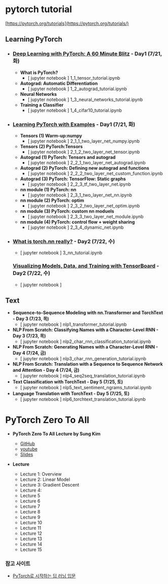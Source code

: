 # pytorch tutorial

[https://pytorch.org/tutorials](https://pytorch.org/tutorials/)


## Learning PyTorch

  * ### [Deep Learning with PyTorch: A 60 Minute Blitz](https://pytorch.org/tutorials/beginner/deep_learning_60min_blitz.html#) - Day1 (7/21, 화)

    * <b> What is PyTorch?</b>
      * [ jupyter notebook ] 1_1_tensor_tutorial.ipynb
    * <b> Autograd: Automatic Differentiation</b>
      * [ jupyter notebook ] 1_2_autograd_tutorial.ipynb
    * <b> Neural Networks</b>
      * [ jupyter notebook ] 1_3_neural_networks_tutorial.ipynb
    * <b> Training a Classifier</b>
      * [ jupyter notebook ] 1_4_cifar10_tutorial.ipynb

  * ### [Learning PyTorch with Examples](https://pytorch.org/tutorials/beginner/pytorch_with_examples.html) - Day1 (7/21, 화)

    * <b> Tensors (1) Warm-up:numpy </b>
      * [ jupyter notebook ] 2_1_1_two_layer_net_numpy.ipynb
    * <b> Tensors (2) PyTorch:Tensors </b>
      * [ jupyter notebook ] 2_1_2_two_layer_net_tensor.ipynb
    * <b> Autograd (1) PyTorch: Tensors and autograd </b>
      * [ jupyter notebook ] 2_2_1_two_layer_net_autograd.ipynb
    * <b> Autograd (2) PyTorch: Defining new autograd and functions </b>
      * [ jupyter notebook ] 2_2_2_two_layer_net_custom_function.ipynb
    * <b> Autograd (3) PyTorch: TensorFlow: Static graphs </b>
      * [ jupyter notebook ] 2_2_3_tf_two_layer_net.ipynb
    * <b> nn module (1) PyTorch: nn </b>    
      * [ jupyter notebook ] 2_3_1_two_layer_net_nn.ipynb
    * <b> nn module (2) PyTorch: optim </b> 
      * [ jupyter notebook ] 2_3_2_two_layer_net_optim.ipynb  
    * <b> nn module (3) PyTorch: custom nn moduels </b>
      * [ jupyter notebook ] 2_3_3_two_layer_net_module.ipynb
    * <b> nn module (4) PyTorch: control flow + weight sharing  </b> 
      * [ jupyter notebook ] 2_3_4_dynamic_net.ipynb     

  * ### [What is torch.nn really?](https://pytorch.org/tutorials/beginner/nn_tutorial.html) - Day2 (7/22, 수)

    * [ jupyter notebook ] 3_nn_tutorial.ipynb

    ### [Visualizing Models, Data, and Training with TensorBoard](https://pytorch.org/tutorials/intermediate/tensorboard_tutorial.html) - Day2 (7/22, 수)

    * [ jupyter notebook ] 


## Text

* **Sequence-to-Sequence Modeling with nn.Transformer and TorchText - Day 3 (7/23, 목)**
  * [ jupyter notebook ] nlp1_transformer_tutorial.ipynb
* **NLP From Scratch: Classifying Names with a Character-Level RNN - Day 3 (7/23, 목)**
  * [ jupyter notebook ] nlp2_char_rnn_classification_tutorial.ipynb
* **NLP From Scratch: Generating Names with a Character-Level RNN - Day 4 (7/24, 금)**
  * [ jupyter notebook ] nlp3_char_rnn_generation_tutorial.ipynb
* **NLP From Scratch: Translation with a Sequence to Sequence Network and Attention - Day 4 (7/24, 금)**
  * [ jupyter notebook ] nlp4_seq2seq_translation_tutorial.ipynb
* **Text Classification with TorchText - Day 5 (7/25, 토)**
  * [ jupyter notebook ] nlp5_text_sentiment_ngrams_tutorial.ipynb
* **Language Translation with TorchText - Day 5 (7/25, 토)**
  * [ jupyter notebook ] nlp6_torchtext_translation_tutorial.ipynb

 

# PyTorch Zero To All

* **PyTorch Zero To All Lecture by Sung Kim** 
  * [GitHub](https://github.com/hunkim/PyTorchZeroToAll)
  * [youtube](https://youtu.be/SKq-pmkekTk)
  * [Slides](http://bit.ly/PyTorchZeroAll)

* **Lecture**
  * Lecture 1: Overview
  * Lecture 2: Linear Model
  * Lecture 3: Gradient Descent
  * Lecture 4: 
  * Lecture 5
  * Lecture 6
  * Lecture 7
  * Lecture 8
  * Lecture 9
  * Lecture 10
  * Lecture 11
  * Lecture 12
  * Lecture 13
  * Lecture 14
  * Lecture 15



### 참고 사이트

* [PyTorch로 시작하는 딥 러닝 입문](https://wikidocs.net/book/2788)

